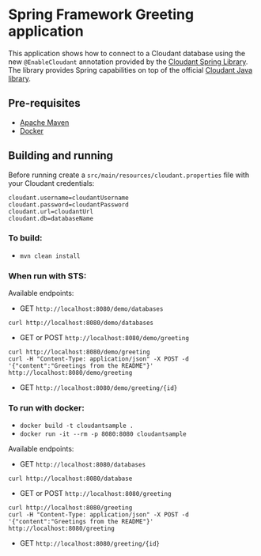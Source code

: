 # Spring Framework Greeting application

This application shows how to connect to a Cloudant database using the new `@EnableCloudant` annotation provided by the [Cloudant Spring Library](https://github.com/cloudant-labs/cloudant-springofficial). The library provides Spring capabilities on top of the official [Cloudant Java library](https://github.com/cloudant/java-cloudant).

## Pre-requisites

* [Apache Maven](https://maven.apache.org/)
* [Docker](https://www.docker.com/)

## Building and running

Before running create a `src/main/resources/cloudant.properties` file with your Cloudant credentials:

~~~
cloudant.username=cloudantUsername
cloudant.password=cloudantPassword
cloudant.url=cloudantUrl
cloudant.db=databaseName
~~~

### To build:

* `mvn clean install`

### When run with STS: 

Available endpoints:

* GET `http://localhost:8080/demo/databases`
```
curl http://localhost:8080/demo/databases
```

* GET or POST  `http://localhost:8080/demo/greeting`
```
curl http://localhost:8080/demo/greeting
curl -H "Content-Type: application/json" -X POST -d '{"content":"Greetings from the README"}' http://localhost:8080/demo/greeting
```

* GET `http://localhost:8080/demo/greeting/{id}`

### To run with docker: 

* `docker build -t cloudantsample .`
* `docker run -it --rm -p 8080:8080 cloudantsample`

Available endpoints:

* GET `http://localhost:8080/databases`
```
curl http://localhost:8080/database
```

* GET or POST `http://localhost:8080/greeting`
```
curl http://localhost:8080/greeting
curl -H "Content-Type: application/json" -X POST -d '{"content":"Greetings from the README"}' http://localhost:8080/greeting
```

* GET `http://localhost:8080/greeting/{id}`
